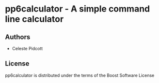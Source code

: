 pp6calculator - A simple command line calculator
================================================

Authors
-------
- Celeste Pidcott

License
-------
pp6calculator is distributed under the terms of the Boost Software License